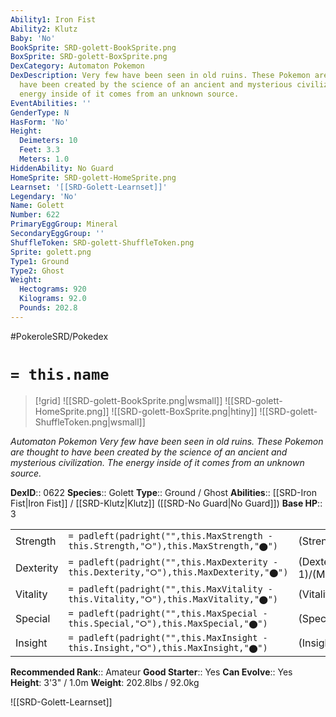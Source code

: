 ```yaml
---
Ability1: Iron Fist
Ability2: Klutz
Baby: 'No'
BookSprite: SRD-golett-BookSprite.png
BoxSprite: SRD-golett-BoxSprite.png
DexCategory: Automaton Pokemon
DexDescription: Very few have been seen in old ruins. These Pokemon are thought to
  have been created by the science of an ancient and mysterious civilization. The
  energy inside of it comes from an unknown source.
EventAbilities: ''
GenderType: N
HasForm: 'No'
Height:
  Deimeters: 10
  Feet: 3.3
  Meters: 1.0
HiddenAbility: No Guard
HomeSprite: SRD-golett-HomeSprite.png
Learnset: '[[SRD-Golett-Learnset]]'
Legendary: 'No'
Name: Golett
Number: 622
PrimaryEggGroup: Mineral
SecondaryEggGroup: ''
ShuffleToken: SRD-golett-ShuffleToken.png
Sprite: golett.png
Type1: Ground
Type2: Ghost
Weight:
  Hectograms: 920
  Kilograms: 92.0
  Pounds: 202.8
---
```


#PokeroleSRD/Pokedex

# `= this.name`

> [!grid]
> ![[SRD-golett-BookSprite.png|wsmall]]
> ![[SRD-golett-HomeSprite.png]]
> ![[SRD-golett-BoxSprite.png|htiny]]
> ![[SRD-golett-ShuffleToken.png|wsmall]]


*Automaton Pokemon*
*Very few have been seen in old ruins. These Pokemon are thought to have been created by the science of an ancient and mysterious civilization. The energy inside of it comes from an unknown source.*

**DexID**:: 0622
**Species**:: Golett
**Type**:: Ground / Ghost
**Abilities**:: [[SRD-Iron Fist|Iron Fist]] / [[SRD-Klutz|Klutz]] ([[SRD-No Guard|No Guard]])
**Base HP**:: 3

|           |                                                                                        |                                          |
| --------- | -------------------------------------------------------------------------------------- | ---------------------------------------- |
| Strength  | `= padleft(padright("",this.MaxStrength - this.Strength,"⭘"),this.MaxStrength,"⬤")`    | (Strength::2)/(MaxStrength::5)   |
| Dexterity | `= padleft(padright("",this.MaxDexterity - this.Dexterity,"⭘"),this.MaxDexterity,"⬤")` | (Dexterity:: 1)/(MaxDexterity::3) |
| Vitality  | `= padleft(padright("",this.MaxVitality - this.Vitality,"⭘"),this.MaxVitality,"⬤")`    | (Vitality::2)/(MaxVitality::4)   |
| Special   | `= padleft(padright("",this.MaxSpecial - this.Special,"⭘"),this.MaxSpecial,"⬤")`       | (Special::1)/(MaxSpecial::3)     |
| Insight   | `= padleft(padright("",this.MaxInsight - this.Insight,"⭘"),this.MaxInsight,"⬤")`       | (Insight::2)/(MaxInsight::5)     |


**Recommended Rank**:: Amateur
**Good Starter**:: Yes
**Can Evolve**:: Yes
**Height**: 3'3" / 1.0m
**Weight**: 202.8lbs / 92.0kg

![[SRD-Golett-Learnset]]